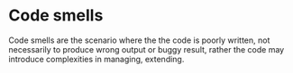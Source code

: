 # Code smells

Code smells are the scenario where the the code is poorly written, not necessarily to produce wrong output or buggy result, rather the code may introduce complexities in managing, extending.

